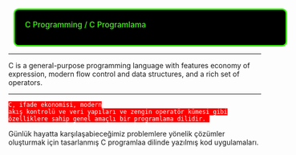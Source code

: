 <div style="padding:20px; 
            height: 30px;
            width: 500px;
            color:#36FF00;
            margin:10px;
            font-size:110%;
            display:fill;
            border-radius:10px;
            border-style: solid;
            border-color: #36FF00;
            background-color:#000000;
            overflow:hidden;
            font-weight:500">C Programming / C Programlama
            </div>


---

C is a general-purpose programming language with features economy of expression, modern flow control and data structures, and a rich set of operators.

---

<code style="background:red;color:white">C, ifade ekonomisi, modern akış kontrolü ve veri yapıları ve zengin operatör kümesi gibi özelliklere sahip genel amaçlı bir programlama dilidir.
</code>



Günlük hayatta karşılaşabieceğimiz problemlere yönelik çözümler oluşturmak için tasarlanmış C programlaa dilinde yazılmış kod uygulamaları.
